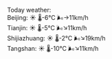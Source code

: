 Today weather:  
Beijing: ☀️   🌡️-6°C 🌬️→11km/h  
Tianjin: ☀️   🌡️-5°C 🌬️↘11km/h  
Shijiazhuang: ☀️   🌡️-2°C 🌬️↘19km/h  
Tangshan: ☀️   🌡️-10°C 🌬️↘11km/h  

